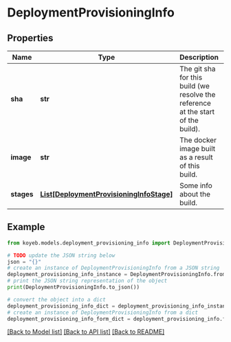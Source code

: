 # DeploymentProvisioningInfo


## Properties

Name | Type | Description | Notes
------------ | ------------- | ------------- | -------------
**sha** | **str** | The git sha for this build (we resolve the reference at the start of the build). | [optional] 
**image** | **str** | The docker image built as a result of this build. | [optional] 
**stages** | [**List[DeploymentProvisioningInfoStage]**](DeploymentProvisioningInfoStage.md) | Some info about the build. | [optional] 

## Example

```python
from koyeb.models.deployment_provisioning_info import DeploymentProvisioningInfo

# TODO update the JSON string below
json = "{}"
# create an instance of DeploymentProvisioningInfo from a JSON string
deployment_provisioning_info_instance = DeploymentProvisioningInfo.from_json(json)
# print the JSON string representation of the object
print(DeploymentProvisioningInfo.to_json())

# convert the object into a dict
deployment_provisioning_info_dict = deployment_provisioning_info_instance.to_dict()
# create an instance of DeploymentProvisioningInfo from a dict
deployment_provisioning_info_form_dict = deployment_provisioning_info.from_dict(deployment_provisioning_info_dict)
```
[[Back to Model list]](../README.md#documentation-for-models) [[Back to API list]](../README.md#documentation-for-api-endpoints) [[Back to README]](../README.md)


